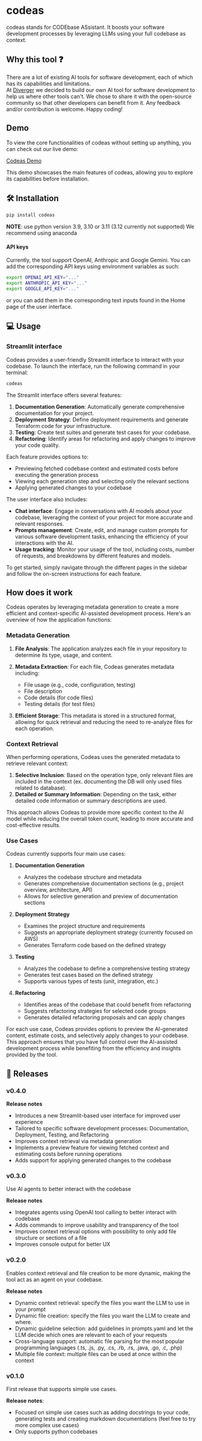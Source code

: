 # codeas

codeas stands for CODEbase ASsistant. It boosts your software development processes by leveraging LLMs using your full codebase as context.

## Why this tool ❓

There are a lot of existing AI tools for software development, each of which has its capabilities and limitations. <br>
At [Diverger](https://diverger.ai/) we decided to build our own AI tool for software development to help us where other tools can't. We chose to share it with the open-source community so that other developers can benefit from it. Any feedback and/or contribution is welcome. Happy coding!

## Demo

To view the core functionalities of codeas without setting up anything, you can check out our live demo:

[Codeas Demo](https://codeas-diverger.streamlit.app/)

This demo showcases the main features of codeas, allowing you to explore its capabilities before installation.

##  🛠️ Installation

```bash
pip install codeas
```
**NOTE**: use python version 3.9, 3.10 or 3.11 (3.12 currently not supported)
We recommend using anaconda 

#### API keys
Currently, the tool support OpenAI, Anthropic and Google Gemini.
You can add the corresponding API keys using environment variables as such:

```bash
export OPENAI_API_KEY="..."
export ANTHROPIC_API_KEY="..."
export GOOGLE_API_KEY="..."
```
or you can add them in the corresponding text inputs found in the Home page of the user interface.

## 💻 Usage

### Streamlit interface

Codeas provides a user-friendly Streamlit interface to interact with your codebase. To launch the interface, run the following command in your terminal:

```bash
codeas
```

The Streamlit interface offers several features:

1. **Documentation Generation**: Automatically generate comprehensive documentation for your project.
2. **Deployment Strategy**: Define deployment requirements and generate Terraform code for your infrastructure.
3. **Testing**: Create test suites and generate test cases for your codebase.
4. **Refactoring**: Identify areas for refactoring and apply changes to improve your code quality.

Each feature provides options to:
- Previewing fetched codebase context and estimated costs before executing the generation process
- Viewing each generation step and selecting only the relevant sections 
- Applying generated changes to your codebase

The user interface also includes:
- **Chat interface**: Engage in conversations with AI models about your codebase, leveraging the context of your project for more accurate and relevant responses.
- **Prompts management**: Create, edit, and manage custom prompts for various software development tasks, enhancing the efficiency of your interactions with the AI.
- **Usage tracking**: Monitor your usage of the tool, including costs, number of requests, and breakdowns by different features and models.

To get started, simply navigate through the different pages in the sidebar and follow the on-screen instructions for each feature.

## How does it work

Codeas operates by leveraging metadata generation to create a more efficient and context-specific AI-assisted development process. Here's an overview of how the application functions:

### Metadata Generation

1. **File Analysis**: The application analyzes each file in your repository to determine its type, usage, and content.

2. **Metadata Extraction**: For each file, Codeas generates metadata including:
   - File usage (e.g., code, configuration, testing)
   - File description
   - Code details (for code files)
   - Testing details (for test files)

3. **Efficient Storage**: This metadata is stored in a structured format, allowing for quick retrieval and reducing the need to re-analyze files for each operation.

### Context Retrieval

When performing operations, Codeas uses the generated metadata to retrieve relevant context:

1. **Selective Inclusion**: Based on the operation type, only relevant files are included in the context (ex. documenting the DB will only used files related to database).
2. **Detailed or Summary Information**: Depending on the task, either detailed code information or summary descriptions are used.

This approach allows Codeas to provide more specific context to the AI model while reducing the overall token count, leading to more accurate and cost-effective results.

### Use Cases

Codeas currently supports four main use cases:

1. **Documentation Generation**
   - Analyzes the codebase structure and metadata
   - Generates comprehensive documentation sections (e.g., project overview, architecture, API)
   - Allows for selective generation and preview of documentation sections
  
2. **Deployment Strategy**
   - Examines the project structure and requirements
   - Suggests an appropriate deployment strategy (currently focused on AWS)
   - Generates Terraform code based on the defined strategy

3. **Testing**
   - Analyzes the codebase to define a comprehensive testing strategy
   - Generates test cases based on the defined strategy
   - Supports various types of tests (unit, integration, etc.)

4. **Refactoring**
   - Identifies areas of the codebase that could benefit from refactoring
   - Suggests refactoring strategies for selected code groups
   - Generates detailed refactoring proposals and can apply changes

For each use case, Codeas provides options to preview the AI-generated content, estimate costs, and selectively apply changes to your codebase. This approach ensures that you have full control over the AI-assisted development process while benefiting from the efficiency and insights provided by the tool.

## 🚀 Releases

### v0.4.0

**Release notes**
- Introduces a new Streamlit-based user interface for improved user experience
- Tailored to specific software development processes: Documentation, Deployment, Testing, and Refactoring
- Improves context retrieval via metadata generation
- Implements a preview feature for viewing fetched context and estimating costs before running operations
- Adds support for applying generated changes to the codebase

### v0.3.0
Use AI agents to better interact with the codebase

**Release notes**
- Integrates agents using OpenAI tool calling to better interact with codebase 
- Adds commands to improve usability and transparency of the tool
- Improves context retrieval options with possibility to only add file structure or sections of a file
- Improves console output for better UX

### v0.2.0
Enables context retrieval and file creation to be more dynamic, making the tool act as an agent on your codebase.

**Release notes**
- Dynamic context retrieval: specify the files you want the LLM to use in your prompt
- Dynamic file creation: specify the files you want the LLM to create and where.
- Dynamic guideline selection: add guidelines in prompts.yaml and let the LLM decide which ones are relevant to each of your requests 
- Cross-language support: automatic file parsing for the most popular programming languages (.ts, .js, .py, .cs, .rb, .rs, .java, .go, .c, .php)
- Multiple file context: multiple files can be used at once within the context

### v0.1.0
First release that supports simple use cases.

**Release notes**:
- Focused on simple use cases such as adding docstrings to your code, generating tests and creating markdown documentations (feel free to try more complex use cases)
- Only supports python codebases
